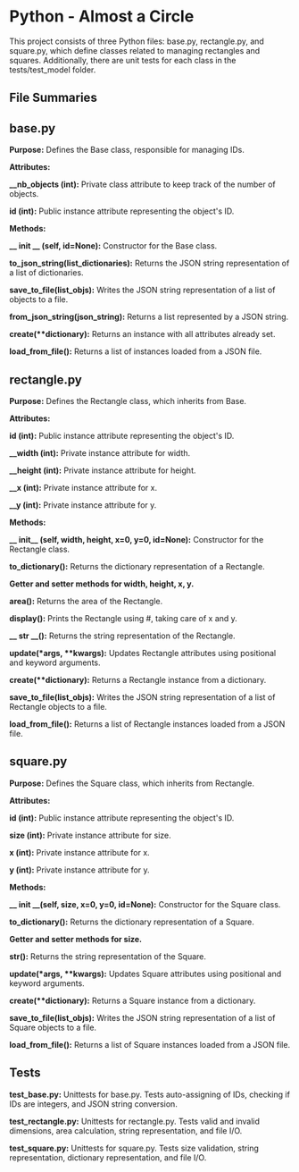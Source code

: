 # Python - Almost a Circle
This project consists of three Python files: base.py, rectangle.py, and square.py, which define classes related to managing rectangles and squares. Additionally, there are unit tests for each class in the tests/test_model folder.

## File Summaries

## base.py

**Purpose:** Defines the Base class, responsible for managing IDs.

**Attributes:**

**__nb_objects (int):** Private class attribute to keep track of the number of objects.

**id (int):** Public instance attribute representing the object's ID.

    
**Methods:**

**__ init __ (self, id=None):** Constructor for the Base class.
    
**to_json_string(list_dictionaries):** Returns the JSON string representation of a list of dictionaries.
    
**save_to_file(list_objs):** Writes the JSON string representation of a list of objects to a file.
    
**from_json_string(json_string):** Returns a list represented by a JSON string.
    
<strong>create(**dictionary):</strong> Returns an instance with all attributes already set.
    
**load_from_file():** Returns a list of instances loaded from a JSON file.

    
## rectangle.py

**Purpose:** Defines the Rectangle class, which inherits from Base.

**Attributes:**

**id (int):** Public instance attribute representing the object's ID.

**__width (int):** Private instance attribute for width.

**__height (int):** Private instance attribute for height.

**__x (int):** Private instance attribute for x.

**__y (int):** Private instance attribute for y.


**Methods:**

**__ init__ (self, width, height, x=0, y=0, id=None):** Constructor for the Rectangle class.

**to_dictionary():** Returns the dictionary representation of a Rectangle.

**Getter and setter methods for width, height, x, y.**

**area():** Returns the area of the Rectangle.

**display():** Prints the Rectangle using #, taking care of x and y.

**__ str __():** Returns the string representation of the Rectangle.

<strong>update(*args, **kwargs):</strong> Updates Rectangle attributes using positional and keyword arguments.

<strong>create(**dictionary):</strong> Returns a Rectangle instance from a dictionary.

**save_to_file(list_objs):** Writes the JSON string representation of a list of Rectangle objects to a file.

**load_from_file():** Returns a list of Rectangle instances loaded from a JSON file.

## square.py

**Purpose:** Defines the Square class, which inherits from Rectangle.

**Attributes:**

**id (int):** Public instance attribute representing the object's ID.

**size (int):** Private instance attribute for size.

**x (int):** Private instance attribute for x.

**y (int):** Private instance attribute for y.

**Methods:**

**__ init __(self, size, x=0, y=0, id=None):** Constructor for the Square class.

**to_dictionary():** Returns the dictionary representation of a Square.

**Getter and setter methods for size.**

<strong> __str__():</strong> Returns the string representation of the Square.

<strong>update(*args, **kwargs):</strong> Updates Square attributes using positional and keyword arguments.

<strong>create(**dictionary):</strong> Returns a Square instance from a dictionary.

**save_to_file(list_objs):** Writes the JSON string representation of a list of Square objects to a file.

**load_from_file():** Returns a list of Square instances loaded from a JSON file.

## Tests

**test_base.py:** Unittests for base.py. Tests auto-assigning of IDs, checking if IDs are integers, and JSON string conversion.

**test_rectangle.py:** Unittests for rectangle.py. Tests valid and invalid dimensions, area calculation, string representation, and file I/O.

**test_square.py:** Unittests for square.py. Tests size validation, string representation, dictionary representation, and file I/O.
